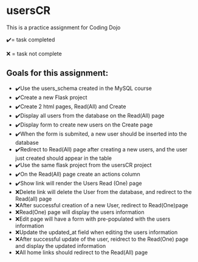 # usersCR

<p>This is a practice assignment for Coding Dojo<p>
<p>✔️= task completed</p>
<p>❌ = task not complete</p>
<h2>Goals for this assignment:</h2>
<ul>
  <li>✔️Use the users_schema created in the MySQL course</li>
  <li>✔️Create a new Flask project</li>
  <li>✔️Create 2 html pages, Read(All) and Create</li>
  <li>✔️Display all users from the database on the Read(All) page</li>
  <li>✔️Display form to create new users on the Create page</li>
  <li>✔️When the form is submited, a new user should be inserted into the database</li>
  <li>✔️Redirect to Read(All) page after creating a new users, and the user just created should appear in the table</li>
  <li>✔️Use the same flask project from the usersCR project</li>
  <li>✔️On the Read(All) page create an actions column</li>
  <li>✔️Show link will render the Users Read (One) page</li>
  <li>❌Delete link will delete the User from the database, and redirect to the Read(all) page</li>
  <li>❌After successful creation of a new User, redirect to Read(One)page</li>
  <li>❌Read(One) page will display the users information</li>
  <li>❌Edit page will have a form with pre-populated with the users information</li>
  <li>❌Update the updated_at field when editing the users information</li>
  <li>❌After successful update of the user, reidrect to the Read(One) page and display the updated information</li>
  <li>❌All home links should redirect to the Read(All) page</li>
</ul>
